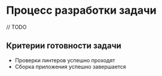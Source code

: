 # Процесс разработки задачи

// TODO

## Критерии готовности задачи

- Проверки линтеров успешно проходят
- Сборка приложения успешно завершается